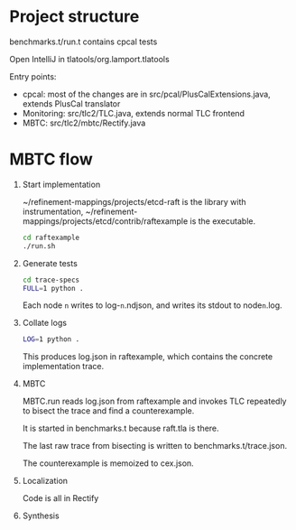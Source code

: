 
# Project structure

benchmarks.t/run.t contains cpcal tests

Open IntelliJ in tlatools/org.lamport.tlatools

Entry points:

- cpcal: most of the changes are in src/pcal/PlusCalExtensions.java, extends PlusCal translator
- Monitoring: src/tlc2/TLC.java, extends normal TLC frontend
- MBTC: src/tlc2/mbtc/Rectify.java

# MBTC flow

1. Start implementation

    ~/refinement-mappings/projects/etcd-raft is the library with instrumentation, ~/refinement-mappings/projects/etcd/contrib/raftexample is the executable.

    ```sh
    cd raftexample
    ./run.sh
    ```

2. Generate tests

    ```sh
    cd trace-specs
    FULL=1 python .
    ```

    Each node `n` writes to log-`n`.ndjson, and writes its stdout to node`n`.log.

3. Collate logs

    ```sh
    LOG=1 python .
    ```
    This produces log.json in raftexample, which contains the concrete implementation trace.

4. MBTC

    MBTC.run reads log.json from raftexample and invokes TLC repeatedly to bisect the trace and find a counterexample.

    It is started in benchmarks.t because raft.tla is there.

    The last raw trace from bisecting is written to benchmarks.t/trace.json.

    The counterexample is memoized to cex.json.

5. Localization

    Code is all in Rectify

6. Synthesis

